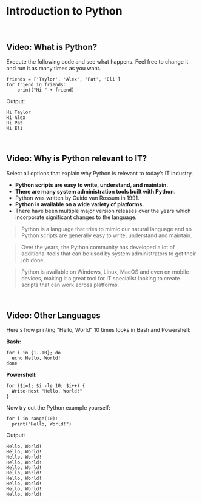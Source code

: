 # Introduction to Python

<br>

## Video: What is Python?

Execute the following code and see what happens. Feel free to change it and run it as many times as you want.

```
friends = ['Taylor', 'Alex', 'Pat', 'Eli']
for friend in friends:
    print("Hi " + friend)
```

Output:

```
Hi Taylor
Hi Alex
Hi Pat
Hi Eli
```

<br>

## Video: Why is Python relevant to IT?

Select all options that explain why Python is relevant to today’s IT industry.

* **Python scripts are easy to write, understand, and maintain.**
* **There are many system administration tools built with Python.**
* Python was written by Guido van Rossum in 1991.
* **Python is available on a wide variety of platforms.**
* There have been multiple major version releases over the years which incorporate significant changes to the language.

> Python is a language that tries to mimic our natural language and so Python scripts are generally easy to write, understand and maintain.

> Over the years, the Python community has developed a lot of additional tools that can be used by system administrators to get their job done.

> Python is available on Windows, Linux, MacOS and even on mobile devices, making it a great tool for IT specialist looking to create scripts that can work across platforms.

<br>

## Video: Other Languages

Here's how printing "Hello, World" 10 times looks in Bash and Powershell:

**Bash:**

```
for i in {1..10}; do
  echo Hello, World!
done
```

**Powershell:**

```
for ($i=1; $i -le 10; $i++) { 
  Write-Host "Hello, World!"
}
```

Now try out the Python example yourself:

```
for i in range(10):
  print("Hello, World!")
```

Output:

```
Hello, World!
Hello, World!
Hello, World!
Hello, World!
Hello, World!
Hello, World!
Hello, World!
Hello, World!
Hello, World!
Hello, World!
```
